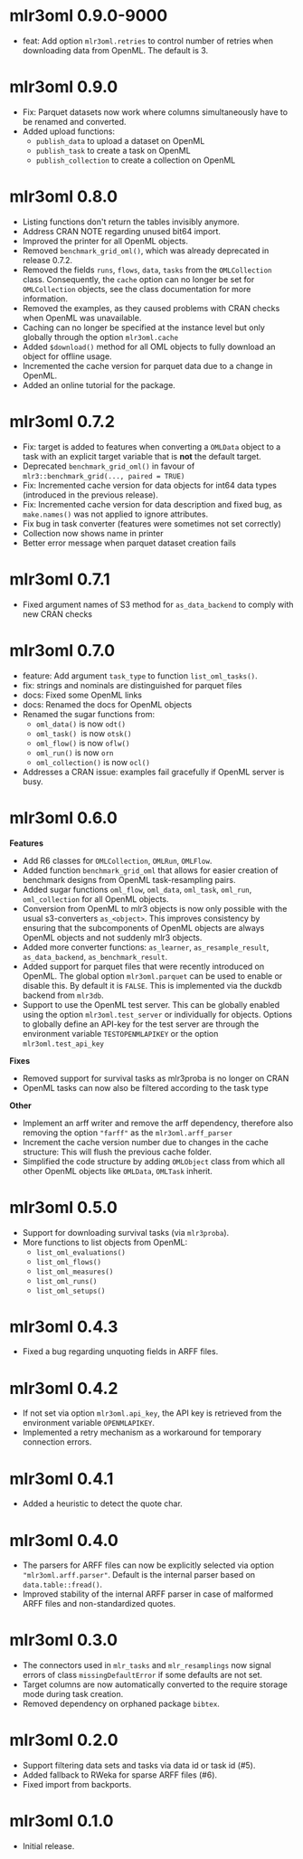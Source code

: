 # mlr3oml 0.9.0-9000

* feat: Add option `mlr3oml.retries` to control number of retries when
downloading data from OpenML. The default is 3.

# mlr3oml 0.9.0

* Fix: Parquet datasets now work where columns simultaneously have to be renamed
and converted.
* Added upload functions:
  * `publish_data` to upload a dataset on OpenML
  * `publish_task` to create a task on OpenML
  * `publish_collection` to create a collection on OpenML

# mlr3oml 0.8.0

* Listing functions don't return the tables invisibly anymore.
* Address CRAN NOTE regarding unused bit64 import.
* Improved the printer for all OpenML objects.
* Removed `benchmark_grid_oml()`, which was already deprecated in release 0.7.2.
* Removed the fields `runs`, `flows`, `data`, `tasks` from the `OMLCollection` class.
  Consequently, the `cache` option can no longer be set for `OMLCollection` objects,
  see the class documentation for more information.
* Removed the examples, as they caused problems with CRAN checks when OpenML was unavailable.
* Caching can no longer be specified at the instance level but only globally through
  the option `mlr3oml.cache`
* Added `$download()` method for all OML objects to fully download an object for offline usage.
* Incremented the cache version for parquet data due to a change in OpenML.
* Added an online tutorial for the package.

# mlr3oml 0.7.2

* Fix: target is added to features when converting a `OMLData` object to a task with an explicit target variable that is **not** the default target.
* Deprecated `benchmark_grid_oml()` in favour of `mlr3::benchmark_grid(..., paired = TRUE)`
* Fix: Incremented cache version for data objects for int64 data types (introduced in the previous
  release).
* Fix: Incremented cache version for data description and fixed bug, as `make.names()` was not
  applied to ignore attributes.
* Fix bug in task converter (features were sometimes not set correctly)
* Collection now shows name in printer
* Better error message when parquet dataset creation fails

# mlr3oml 0.7.1

* Fixed argument names of S3 method for `as_data_backend` to comply with new CRAN checks

# mlr3oml 0.7.0

* feature: Add argument `task_type` to function `list_oml_tasks()`.
* fix: strings and nominals are distinguished for parquet files
* docs: Fixed some OpenML links
* docs: Renamed the docs for OpenML objects
* Renamed the sugar functions from:
  * `oml_data()` is now `odt()`
  * `oml_task() `is now `otsk()`
  * `oml_flow()` is now `oflw()`
  * `oml_run()` is now `orn`
  * `oml_collection()` is now `ocl()`
* Addresses a CRAN issue: examples fail gracefully if OpenML server is busy.


# mlr3oml 0.6.0

**Features**

* Add R6 classes for `OMLCollection`, `OMLRun`, `OMLFlow`.
* Added function `benchmark_grid_oml` that allows for easier creation of
  benchmark designs from OpenML task-resampling pairs.
* Added sugar functions `oml_flow`, `oml_data`, `oml_task`, `oml_run`,
  `oml_collection` for all OpenML objects.
* Conversion from OpenML to mlr3 objects is now only possible with the usual
  s3-converters `as_<object>`. This improves consistency by ensuring that the
  subcomponents of OpenML objects are always OpenML objects and not suddenly
  mlr3 objects.
* Added more converter functions: `as_learner`, `as_resample_result`,
  `as_data_backend`, `as_benchmark_result`.
* Added support for parquet files that were recently introduced on OpenML.
  The global option `mlr3oml.parquet` can be used to enable or disable this.
  By default it is `FALSE`. This is implemented via the duckdb backend from
  `mlr3db`.
* Support to use the OpenML test server. This can be globally enabled using the
  option `mlr3oml.test_server` or individually for objects.
  Options to globally define an API-key for the test server are through the
  environment variable `TESTOPENMLAPIKEY` or the option `mlr3oml.test_api_key`

**Fixes**

* Removed support for survival tasks as mlr3proba is no longer on CRAN
* OpenML tasks can now also be filtered according to the task type

**Other**

* Implement an arff writer and remove the arff dependency, therefore also
  removing the option `"farff"` as the `mlr3oml.arff_parser`
* Increment the cache version number due to changes in the cache structure: This
  will flush the previous cache folder.
* Simplified the code structure by adding `OMLObject` class from which all other
  OpenML objects like `OMLData`, `OMLTask` inherit.

# mlr3oml 0.5.0

* Support for downloading survival tasks (via `mlr3proba`).
* More functions to list objects from OpenML:
  - `list_oml_evaluations()`
  - `list_oml_flows()`
  - `list_oml_measures()`
  - `list_oml_runs()`
  - `list_oml_setups()`

# mlr3oml 0.4.3

* Fixed a bug regarding unquoting fields in ARFF files.

# mlr3oml 0.4.2

* If not set via option `mlr3oml.api_key`, the API key is retrieved from the
  environment variable `OPENMLAPIKEY`.
* Implemented a retry mechanism as a workaround for temporary connection errors.

# mlr3oml 0.4.1

* Added a heuristic to detect the quote char.

# mlr3oml 0.4.0

* The parsers for ARFF files can now be explicitly selected via option
  `"mlr3oml.arff.parser"`. Default is the internal parser based on
  `data.table::fread()`.
* Improved stability of the internal ARFF parser in case of malformed ARFF
  files and non-standardized quotes.

# mlr3oml 0.3.0

* The connectors used in `mlr_tasks` and `mlr_resamplings` now signal errors of
  class `missingDefaultError` if some defaults are not set.
* Target columns are now automatically converted to the require storage mode
  during task creation.
* Removed dependency on orphaned package `bibtex`.

# mlr3oml 0.2.0

* Support filtering data sets and tasks via data id or task id (#5).
* Added fallback to RWeka for sparse ARFF files (#6).
* Fixed import from backports.

# mlr3oml 0.1.0

* Initial release.
